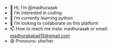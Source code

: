 - 👋 Hi, I’m @madhuraaak
- 👀 I’m interested in coding
- 🌱 I’m currently learning python
- 💞️ I’m looking to collaborate on this platform
- 📫 How to reach me insta: madhuraaak or email: madhurakakad15@gmail.com
- 😄 Pronouns: she/her

<!---
madhuraaak/madhuraaak is a ✨ special ✨ repository because its `README.md` (this file) appears on your GitHub profile.
You can click the Preview link to take a look at your changes.
--->
